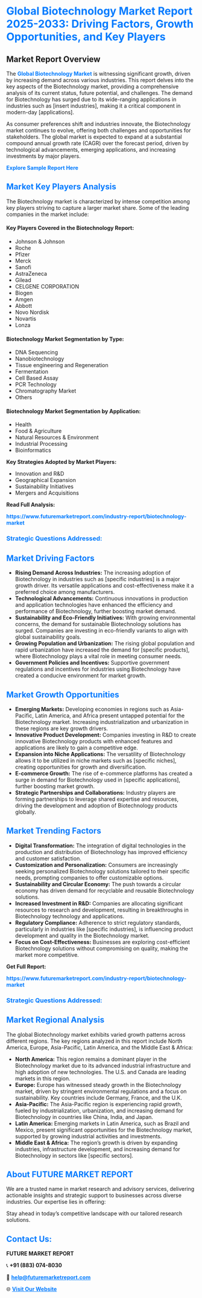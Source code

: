 <h1 style="color: #007BFF;">Global Biotechnology Market Report 2025-2033: Driving Factors, Growth Opportunities, and Key Players</h1>

<section id="overview">
<h2>Market Report Overview</h2>
<p>The <a href="https://www.futuremarketreport.com/industry-report/biotechnology-market" style="color: #007BFF; text-decoration: none;"><strong>Global Biotechnology Market</strong></a> is witnessing significant growth, driven by increasing demand across various industries. This report delves into the key aspects of the Biotechnology market, providing a comprehensive analysis of its current status, future potential, and challenges. The demand for Biotechnology has surged due to its wide-ranging applications in industries such as [insert industries], making it a critical component in modern-day [applications].</p>
<p>As consumer preferences shift and industries innovate, the Biotechnology market continues to evolve, offering both challenges and opportunities for stakeholders. The global market is expected to expand at a substantial compound annual growth rate (CAGR) over the forecast period, driven by technological advancements, emerging applications, and increasing investments by major players.</p>
</section>

<section id="overview">
<p><a href="https://www.futuremarketreport.com/request-sample/reportId=97188" style="color: #007BFF; text-decoration: none;"><strong>Explore Sample Report Here</strong></a></p>
</section>

<section id="key-players">
<h2 style="color: #007BFF;">Market Key Players Analysis</h2>
<p>The Biotechnology market is characterized by intense competition among key players striving to capture a larger market share. Some of the leading companies in the market include:</p>
<h4>Key Players Covered in the Biotechnology Report:</h4>
<ul><li>Johnson &amp; Johnson</li><li>Roche</li><li>Pfizer</li><li>Merck</li><li>Sanofi</li><li>AstraZeneca</li><li>Gilead</li><li>CELGENE CORPORATION</li><li>Biogen</li><li>Amgen</li><li>Abbott</li><li>Novo Nordisk</li><li>Novartis</li><li>Lonza</li></ul>
<h4>Biotechnology Market Segmentation by Type:</h4>
<ul><li>DNA Sequencing</li><li>Nanobiotechnology</li><li>Tissue engineering and Regeneration</li><li>Fermentation</li><li>Cell Based Assay</li><li>PCR Technology</li><li>Chromatography Market</li><li>Others</li></ul>

<h4>Biotechnology Market Segmentation by Application:</h4>
<ul><li>Health</li><li>Food &amp; Agriculture</li><li>Natural Resources &amp; Environment</li><li>Industrial Processing</li><li>Bioinformatics</li></ul>
<p><strong>Key Strategies Adopted by Market Players:</strong></p>
<ul>
<li>Innovation and R&D</li>
<li>Geographical Expansion</li>
<li>Sustainability Initiatives</li>
<li>Mergers and Acquisitions</li>
</ul>
</section>

<section>
<p><strong>Read Full Analysis: </strong></p><a href="https://www.futuremarketreport.com/industry-report/biotechnology-market" style="color: #007BFF; text-decoration: none;"><strong>https://www.futuremarketreport.com/industry-report/biotechnology-market</strong></a>
<h3 style="color: #007BFF;">Strategic Questions Addressed:</h3>
</section>

<section id="driving-factors">
<h2 style="color: #007BFF;">Market Driving Factors</h2>
<ul>
<li><strong>Rising Demand Across Industries:</strong> The increasing adoption of Biotechnology in industries such as [specific industries] is a major growth driver. Its versatile applications and cost-effectiveness make it a preferred choice among manufacturers.</li>
<li><strong>Technological Advancements:</strong> Continuous innovations in production and application technologies have enhanced the efficiency and performance of Biotechnology, further boosting market demand.</li>
<li><strong>Sustainability and Eco-Friendly Initiatives:</strong> With growing environmental concerns, the demand for sustainable Biotechnology solutions has surged. Companies are investing in eco-friendly variants to align with global sustainability goals.</li>
<li><strong>Growing Population and Urbanization:</strong> The rising global population and rapid urbanization have increased the demand for [specific products], where Biotechnology plays a vital role in meeting consumer needs.</li>
<li><strong>Government Policies and Incentives:</strong> Supportive government regulations and incentives for industries using Biotechnology have created a conducive environment for market growth.</li>
</ul>
</section>

<section id="growth-opportunities">
<h2 style="color: #007BFF;">Market Growth Opportunities</h2>
<ul>
<li><strong>Emerging Markets:</strong> Developing economies in regions such as Asia-Pacific, Latin America, and Africa present untapped potential for the Biotechnology market. Increasing industrialization and urbanization in these regions are key growth drivers.</li>
<li><strong>Innovative Product Development:</strong> Companies investing in R&D to create innovative Biotechnology products with enhanced features and applications are likely to gain a competitive edge.</li>
<li><strong>Expansion into Niche Applications:</strong> The versatility of Biotechnology allows it to be utilized in niche markets such as [specific niches], creating opportunities for growth and diversification.</li>
<li><strong>E-commerce Growth:</strong> The rise of e-commerce platforms has created a surge in demand for Biotechnology used in [specific applications], further boosting market growth.</li>
<li><strong>Strategic Partnerships and Collaborations:</strong> Industry players are forming partnerships to leverage shared expertise and resources, driving the development and adoption of Biotechnology products globally.</li>
</ul>
</section>

<section id="trending-factors">
<h2 style="color: #007BFF;">Market Trending Factors</h2>
<ul>
<li><strong>Digital Transformation:</strong> The integration of digital technologies in the production and distribution of Biotechnology has improved efficiency and customer satisfaction.</li>
<li><strong>Customization and Personalization:</strong> Consumers are increasingly seeking personalized Biotechnology solutions tailored to their specific needs, prompting companies to offer customizable options.</li>
<li><strong>Sustainability and Circular Economy:</strong> The push towards a circular economy has driven demand for recyclable and reusable Biotechnology solutions.</li>
<li><strong>Increased Investment in R&D:</strong> Companies are allocating significant resources to research and development, resulting in breakthroughs in Biotechnology technology and applications.</li>
<li><strong>Regulatory Compliance:</strong> Adherence to strict regulatory standards, particularly in industries like [specific industries], is influencing product development and quality in the Biotechnology market.</li>
<li><strong>Focus on Cost-Effectiveness:</strong> Businesses are exploring cost-efficient Biotechnology solutions without compromising on quality, making the market more competitive.</li>
</ul>
</section>

<section>
<p><strong>Get Full Report: </strong></p><a href="https://www.futuremarketreport.com/industry-report/biotechnology-market" style="color: #007BFF; text-decoration: none;"><strong>https://www.futuremarketreport.com/industry-report/biotechnology-market</strong></a>
<h3 style="color: #007BFF;">Strategic Questions Addressed:</h3>
</section>


<section id="regional-analysis">
<h2 style="color: #007BFF;">Market Regional Analysis</h2>
<p>The global Biotechnology market exhibits varied growth patterns across different regions. The key regions analyzed in this report include North America, Europe, Asia-Pacific, Latin America, and the Middle East & Africa:</p>
<ul>
<li><strong>North America:</strong> This region remains a dominant player in the Biotechnology market due to its advanced industrial infrastructure and high adoption of new technologies. The U.S. and Canada are leading markets in this region.</li>
<li><strong>Europe:</strong> Europe has witnessed steady growth in the Biotechnology market, driven by stringent environmental regulations and a focus on sustainability. Key countries include Germany, France, and the U.K.</li>
<li><strong>Asia-Pacific:</strong> The Asia-Pacific region is experiencing rapid growth, fueled by industrialization, urbanization, and increasing demand for Biotechnology in countries like China, India, and Japan.</li>
<li><strong>Latin America:</strong> Emerging markets in Latin America, such as Brazil and Mexico, present significant opportunities for the Biotechnology market, supported by growing industrial activities and investments.</li>
<li><strong>Middle East & Africa:</strong> The region’s growth is driven by expanding industries, infrastructure development, and increasing demand for Biotechnology in sectors like [specific sectors].</li>
</ul>
</section>

<footer>
<h2 style="color: #007BFF;">About FUTURE MARKET REPORT</h2>
<p>We are a trusted name in market research and advisory services, delivering actionable insights and strategic support to businesses across diverse industries. Our expertise lies in offering:</p>

<p>Stay ahead in today’s competitive landscape with our tailored research solutions.</p>

<h2 style="color: #007BFF;">Contact Us:</h2>
<p><strong>FUTURE MARKET REPORT</strong></p>
<p>📞 <strong>+91 (883) 074-8030</strong></p>
<p>📧 <strong><a href="mailto:help@futuremarketreport.com" style="color: #007BFF;">help@futuremarketreport.com</a></strong></p>
<p>🌐 <strong><a href="https://www.futuremarketreport.com/" style="color: #007BFF;">Visit Our Website</a></strong></p>
</footer>